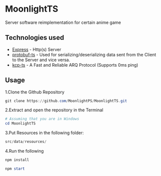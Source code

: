 # MoonlightTS
 Server software reimplementation for certain anime game

## Technologies used

- [Express](https://expressjs.com/) - Http(s) Server
- [protobuf-ts](https://www.npmjs.com/package/protobufjs) - Used for serializing/deserializing data sent from the Client to the Server and vice versa.
- [kcp-ts](https://github.com/timing1337/kcp-ts) - A Fast and Reliable ARQ Protocol (Supports 0ms ping)

## Usage

1.Clone the Github Repository

```powershell
git clone https://github.com/MoonlightPS/MoonlightTS.git
```

2.Extract and open the repository in the Terminal

```powershell
# Assuming that you are in Windows
cd MoonlightTS
```

3.Put Resources in the following folder: 
 
```js
src/data/resources/
```

4.Run the following

```powershell
npm install
```

```powershell
npm start
```